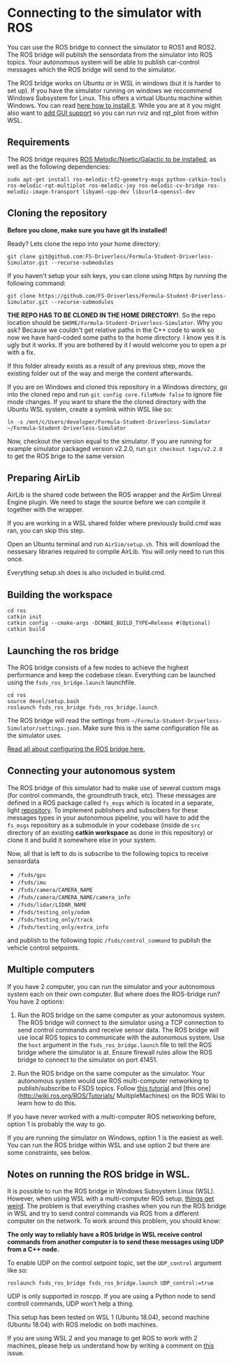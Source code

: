 # Connecting to the simulator with ROS

You can use the ROS bridge to connect the simulator to ROS1 and ROS2.
The ROS bridge will publish the sensordata from the simulator into ROS topics.
Your autonomous system will be able to publish car-control messages which the ROS bridge will send to the simulator.

The ROS bridge works on Ubuntu or in WSL in windows (but it is harder to set up).
If you have the simulator running on windows we reccommend Windows Subsystem for Linux.
This offers a virtual Ubuntu machine within Windows.
You can read [here how to install it](software-install-instructions.md). 
While you are at it you might also want to [add GUI support](software-install-instructions.md) so you can run rviz and rqt_plot from within WSL.

## Requirements

The ROS bridge requires [ROS Melodic/Noetic/Galactic to be installed](software-install-instructions.md), as well as the following dependencies:
```
sudo apt-get install ros-melodic-tf2-geometry-msgs python-catkin-tools ros-melodic-rqt-multiplot ros-melodic-joy ros-melodic-cv-bridge ros-melodic-image-transport libyaml-cpp-dev libcurl4-openssl-dev
```


## Cloning the repository

**Before you clone, make sure you have git lfs installed!**

Ready? Lets clone the repo into your home directory:
```
git clone git@github.com:FS-Driverless/Formula-Student-Driverless-Simulator.git --recurse-submodules
```

If you haven't setup your ssh keys, you can clone using https by running the following command:
```
git clone https://github.com/FS-Driverless/Formula-Student-Driverless-Simulator.git --recurse-submodules
```

**THE REPO HAS TO BE CLONED IN THE HOME DIRECTORY!**. So the repo location should be `$HOME/Formula-Student-Driverless-Simulator`.
Why you ask? Because we couldn't get relative paths in the C++ code to work so now we have hard-coded some paths to the home directory.
I know yes it is ugly but it works. If you are bothered by it I would welcome you to open a pr with a fix.

If this folder already exists as a result of any previous step, move the existing folder out of the way and merge the content afterwards.

If you are on Windows and cloned this repository in a Windows directory, go into the cloned repo and run `git config core.fileMode false` to ignore file mode changes. 
If you want to share the the cloned directory with the Ubuntu WSL system, create a symlink within WSL like so:
```
ln -s /mnt/c/Users/developer/Formula-Student-Driverless-Simulator ~/Formula-Student-Driverless-Simulator
```

Now, checkout the version equal to the simulator. 
If you are running for example simulator packaged version v2.2.0, run `git checkout tags/v2.2.0` to get the ROS brige to the same version

## Preparing AirLib

AirLib is the shared code between the ROS wrapper and the AirSim Unreal Engine plugin.
We need to stage the source before we can compile it together with the wrapper.

If you are working in a WSL shared folder where previously build.cmd was ran, you can skip this step.

Open an Ubuntu terminal and run `AirSim/setup.sh`.
This will download the nessesary libraries required to compile AirLib.
You will only need to run this once.

Everything setup.sh does is also included in build.cmd.

## Building the workspace

```
cd ros
catkin init
catkin config --cmake-args -DCMAKE_BUILD_TYPE=Release #(Optional)
catkin build
```

## Launching the ros bridge

The ROS bridge consists of a few nodes to achieve the highest performance and keep the codebase clean.
Everything can be launched using the `fsds_ros_bridge.launch` launchfile.
```
cd ros
source devel/setup.bash
roslaunch fsds_ros_bridge fsds_ros_bridge.launch
```

The ROS bridge will read the settings from `~/Formula-Student-Driverless-Simulator/settings.json`.
Make sure this is the same configuration file as the simulator uses.

[Read all about configuring the ROS bridge here.](ros-bridge.md)

## Connecting your autonomous system

The ROS bridge of this simulator had to make use of several custom msgs (for control commands, the groundtruth track, etc). 
These messages are defined in a ROS package called `fs_msgs` which is located in a separate, light [repository](https://github.com/FS-Driverless/fs_msgs). 
To implement publishers and subscibers for these messages types in your autonomous pipeline, you will have to add the `fs_msgs` repository as a submodule in your codebase (inside de `src` directory of an existing **catkin workspace** as done in this repository) or clone it and build it somewhere else in your system.

Now, all that is left to do is subscribe to the following topics to receive sensordata

- `/fsds/gps`
- `/fsds/imu`
- `/fsds/camera/CAMERA_NAME`
- `/fsds/camera/CAMERA_NAME/camera_info`
- `/fsds/lidar/LIDAR_NAME`
- `/fsds/testing_only/odom`
- `/fsds/testing_only/track`
- `/fsds/testing_only/extra_info`

and publish to the following topic `/fsds/control_command` to publish the vehicle control setpoints.

## Multiple computers
If you have 2 computer, you can run the simulator and your autonomous system each on their own computer.
But where does the ROS-bridge run? You have 2 options:

1. Run the ROS bridge on the same computer as your autonomous system.
   The ROS bridge will connect to the simulator using a TCP connection to send control commands and receive sensor data.
   The ROS bridge will use local ROS topics to communicate with the autonomous system.
   Use the `host` argument in the `fsds_ros_bridge.launch` file to tell the ROS bridge where the simulator is at.
   Ensure firewall rules allow the ROS bridge to connect to the simulator on port 41451.

2. Run the ROS bridge on the same computer as the simulator.
   Your autonomous system would use ROS multi-computer networking to publish/subscribe to FSDS topics.
   Follow [this tutorial](http://wiki.ros.org/ROS/NetworkSetup) and [this one](http://wiki.ros.org/ROS/Tutorials/ MultipleMachines) on the ROS Wiki to learn how to do this.

If you have never worked with a multi-computer ROS networking before, option 1 is probably the way to go.

If you are running the simulator on Windows, option 1 is the easiest as well.
You can run the ROS bridge within WSL and use option 2 but there are some constraints, see below.

## Notes on running the ROS bridge in WSL.

It is possible to run the ROS bridge in Windows Subsystem Linux (WSL).
However, when using WSL with a multi-computer ROS setup, [things get weird](https://github.com/FS-Driverless/Formula-Student-Driverless-Simulator/issues/227).
The problem is that everything crashes when you run the ROS bridge in WSL and try to send control commands via ROS from a different computer on the network.
To work around this problem, you should know:

**The only way to reliably have a ROS bridge in WSL receive control commands from another computer is to send these messages using UDP from a C++ node.**

To enable UDP on the control setpoint topic, set the `UDP_control` argument like so:

```
roslaunch fsds_ros_bridge fsds_ros_bridge.launch UDP_control:=true
```

UDP is only supported in roscpp. If you are using a Python node to send controll commands, UDP won't help a thing.

This setup has been tested on WSL 1 (Ubuntu 18.04), second machine (Ubuntu 18.04) with ROS melodic on both machines.

If you are using WSL 2 and you manage to get ROS to work with 2 machines, please help us understand how by writing a comment on [this](https://github.com/FS-Driverless/Formula-Student-Driverless-Simulator/issues/227) issue.

